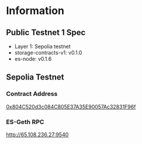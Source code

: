 # Information


## Public Testnet 1 Spec

* Layer 1: Sepolia testnet
* storage-contracts-v1: v0.1.0
* es-node: v0.1.6

## Sepolia Testnet

### Contract Address

[0x804C520d3c084C805E37A35E90057Ac32831F96f](https://sepolia.etherscan.io/address/0x804C520d3c084C805E37A35E90057Ac32831F96f)

### ES-Geth RPC

http://65.108.236.27:9540
